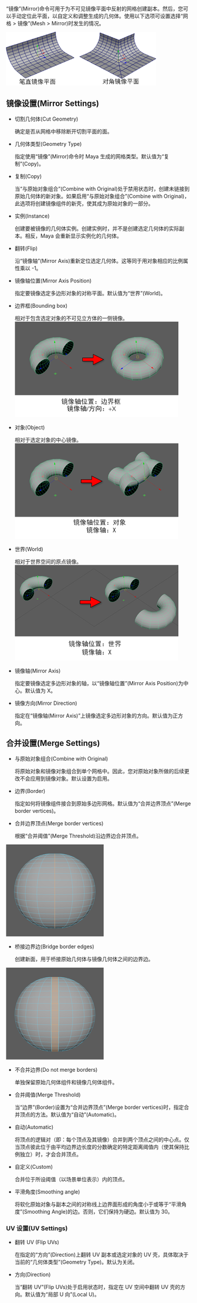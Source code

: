 “镜像”(Mirror)命令可用于为不可见镜像平面中反射的网格创建副本。然后，您可以手动定位此平面，以自定义和调整生成的几何体。使用以下选项可设置选择“网格 > 镜像”(Mesh > Mirror)时发生的情况。

![img](./assets/GUID-15463246-AAFE-42EC-B629-F4930E0A9DAB.png)

## 镜像设置(Mirror Settings)

- 切割几何体(Cut Geometry)

  确定是否从网格中移除断开切割平面的面。

- 几何体类型(Geometry Type)

  指定使用“镜像”(Mirror)命令时 Maya 生成的网格类型。默认值为“复制”(Copy)。

- 复制(Copy)

  当“与原始对象组合”(Combine with Original)处于禁用状态时，创建未链接到原始几何体的新对象。如果启用“与原始对象组合”(Combine with Original)，此选项将创建镜像组件的新壳，使其成为原始对象的一部分。

- 实例(Instance)

  创建要被镜像的几何体实例。创建实例时，并不是创建选定几何体的实际副本。相反，Maya 会重新显示实例化的几何体。

- 翻转(Flip)

  沿“镜像轴”(Mirror Axis)重新定位选定几何体。这等同于用对象相应的比例属性乘以 -1。

- 镜像轴位置(Mirror Axis Position)

  指定要镜像选定多边形对象的对称平面。默认值为“世界”(World)。

- 边界框(Bounding box)

  相对于包含选定对象的不可见立方体的一侧镜像。![img](./assets/GUID-459EEC52-CC6C-455A-942E-63592D1BA3F3.png)

- 对象(Object)

  相对于选定对象的中心镜像。![img](./assets/GUID-97F7D984-6C2F-4017-9460-CE136B095393.png)

- 世界(World)

  相对于世界空间的原点镜像。![img](./assets/GUID-1DE2E791-7F25-4842-829B-A73BE55ACC9F.png)

- 镜像轴(Mirror Axis)

  指定要镜像选定多边形对象的轴，以“镜像轴位置”(Mirror Axis Position)为中心。默认值为 X。

- 镜像方向(Mirror Direction)

  指定在“镜像轴(Mirror Axis)”上镜像选定多边形对象的方向。默认值为正方向。

## 合并设置(Merge Settings)

- 与原始对象组合(Combine with Original)

  将原始对象和镜像对象组合到单个网格中。因此，您对原始对象所做的后续更改不会应用到镜像对象。默认设置为启用。

- 边界(Border)

  指定如何将镜像组件接合到原始多边形网格。默认值为“合并边界顶点”(Merge border vertices)。

- 合并边界顶点(Merge border vertices)

  根据“合并阈值”(Merge Threshold)沿边界边合并顶点。

![img](./assets/GUID-93A90F72-FFAD-40CB-B2D7-6B459FB91CA7.png)

- 桥接边界边(Bridge border edges)

  创建新面，用于桥接原始几何体与镜像几何体之间的边界边。

![img](./assets/GUID-E09247CA-AC95-4C46-899B-4AEF57A57861.png)

- 不合并边界(Do not merge borders)

  单独保留原始几何体组件和镜像几何体组件。

- 合并阈值(Merge Threshold)

  当“边界”(Border)设置为“合并边界顶点”(Merge border vertices)时，指定合并顶点的方法。默认值为“自动”(Automatic)。

- 自动(Automatic)

  将顶点的逻辑对（即：每个顶点及其镜像）合并到两个顶点之间的中心点。仅当顶点彼此位于由平均边界边长度的分数确定的特定距离阈值内（使其保持比例独立）时，才会合并顶点。

- 自定义(Custom)

  合并位于所设阈值（以场景单位表示）内的顶点。

- 平滑角度(Smoothing angle)

  将软化原始对象与副本之间的对称线上边界面形成的角度小于或等于“平滑角度”(Smoothing Angle)的边。否则，它们保持为硬边。默认值为 30。

### UV 设置(UV Settings)

- 翻转 UV (Flip UVs)

  在指定的“方向”(Direction)上翻转 UV 副本或选定对象的 UV 壳，具体取决于当前的“几何体类型”(Geometry Type)。默认为关闭。

- 方向(Direction)

  当“翻转 UV”(Flip UVs)处于启用状态时，指定在 UV 空间中翻转 UV 壳的方向。默认值为“局部 U 向”(Local U)。